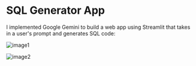 # SQL Generator App
I implemented Google Gemini to build a web app using Streamlit that takes in a user's prompt and generates SQL code:

![image1](https://github.com/ndomah/Nilesh-Data-Portfolio/blob/main/SQL%20Generator%20App/Web%20App%20part%201.png)

![image2](https://github.com/ndomah/Nilesh-Data-Portfolio/blob/main/SQL%20Generator%20App/Web%20App%20part%202.png)

